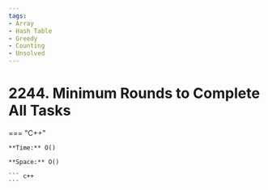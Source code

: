 ```yaml
---
tags:
- Array
- Hash Table
- Greedy
- Counting
- Unsolved
---
```



# 2244. Minimum Rounds to Complete All Tasks

=== "C++"

    **Time:** O()

    **Space:** O()

    ``` c++
    ```